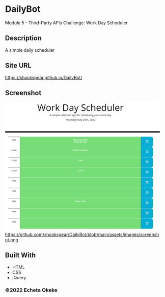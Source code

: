 # DailyBot
Module 5 - Third-Party APIs Challenge: Work Day Scheduler

## Description
A simple daily scheduler

## Site URL
https://shookspear.github.io/DailyBot/

## Screenshot
![DailyBot Event Tracker](assets/images/screenshot.png)
https://github.com/shookspear/DailyBot/blob/main/assets/images/screenshot.png

## Built With
* HTML
* CSS
* jQuery



### ©️2022 Echeta Okeke
